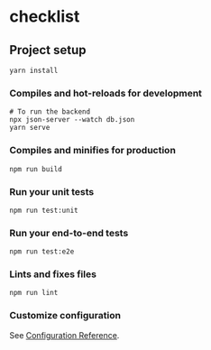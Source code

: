 # checklist

## Project setup
```
yarn install
```

### Compiles and hot-reloads for development
```
# To run the backend
npx json-server --watch db.json
yarn serve
```

### Compiles and minifies for production
```
npm run build
```

### Run your unit tests
```
npm run test:unit
```

### Run your end-to-end tests
```
npm run test:e2e
```

### Lints and fixes files
```
npm run lint
```

### Customize configuration
See [Configuration Reference](https://cli.vuejs.org/config/).
